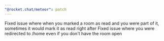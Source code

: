 ```yaml
---
"@rocket.chat/meteor": patch
---
```


Fixed issue where when you marked a room as read and you were part of it, sometimes it would mark it as read right after
Fixed issue where you were redirected to /home even if you don't have the room open
